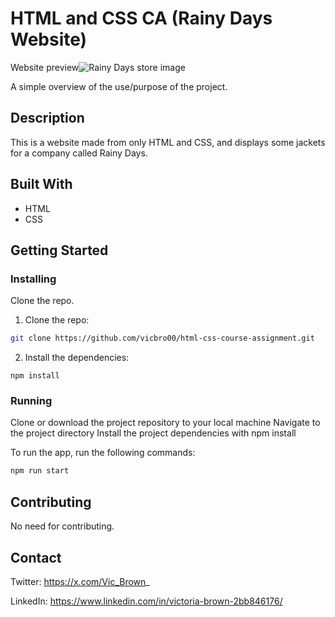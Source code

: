 # HTML and CSS CA (Rainy Days Website)

Website preview![Rainy Days store image](https://i.postimg.cc/SNR9n25n/Rainy-Days-preview.png)

A simple overview of the use/purpose of the project.

## Description

This is a website made from only HTML and CSS, and displays some jackets for a company called Rainy Days.

## Built With

- HTML
- CSS

## Getting Started

### Installing

Clone the repo.

1. Clone the repo:

```bash
git clone https://github.com/vicbro00/html-css-course-assignment.git
```

2. Install the dependencies:

```
npm install
```

### Running

Clone or download the project repository to your local machine
Navigate to the project directory
Install the project dependencies with npm install

To run the app, run the following commands:

```bash
npm run start
```

## Contributing

No need for contributing.

## Contact

Twitter: https://x.com/Vic_Brown_

LinkedIn: https://www.linkedin.com/in/victoria-brown-2bb846176/
